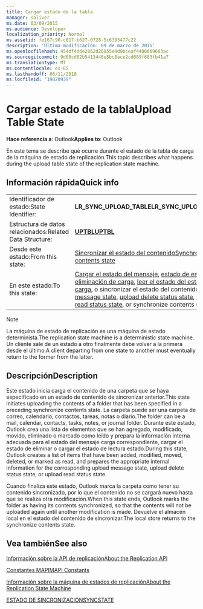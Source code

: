 ```yaml
---
title: Cargar estado de la tabla
manager: soliver
ms.date: 03/09/2015
ms.audience: Developer
localization_priority: Normal
ms.assetid: fe167c90-c817-b627-0728-5c6393477c22
description: 'Última modificación: 09 de marzo de 2015'
ms.openlocfilehash: 454df4dde2062d20855e4d9bceaf4400669693ac
ms.sourcegitcommit: 9d60cd82b5413446e5bc8ace2cd689f683fb41a7
ms.translationtype: MT
ms.contentlocale: es-ES
ms.lasthandoff: 06/11/2018
ms.locfileid: "19820939"
---
```

# <a name="upload-table-state"></a><span data-ttu-id="7d105-103">Cargar estado de la tabla</span><span class="sxs-lookup"><span data-stu-id="7d105-103">Upload Table State</span></span>

  
  
<span data-ttu-id="7d105-104">**Hace referencia a**: Outlook</span><span class="sxs-lookup"><span data-stu-id="7d105-104">**Applies to**: Outlook</span></span> 
  
 <span data-ttu-id="7d105-105">En este tema se describe qué ocurre durante el estado de la tabla de carga de la máquina de estado de replicación.</span><span class="sxs-lookup"><span data-stu-id="7d105-105">This topic describes what happens during the upload table state of the replication state machine.</span></span> 
  
## <a name="quick-info"></a><span data-ttu-id="7d105-106">Información rápida</span><span class="sxs-lookup"><span data-stu-id="7d105-106">Quick info</span></span>

|||
|:-----|:-----|
|<span data-ttu-id="7d105-107">Identificador de estado:</span><span class="sxs-lookup"><span data-stu-id="7d105-107">State Identifier:</span></span>  <br/> |<span data-ttu-id="7d105-108">**LR_SYNC_UPLOAD_TABLE**</span><span class="sxs-lookup"><span data-stu-id="7d105-108">**LR_SYNC_UPLOAD_TABLE**</span></span> <br/> |
|<span data-ttu-id="7d105-109">Estructura de datos relacionados:</span><span class="sxs-lookup"><span data-stu-id="7d105-109">Related Data Structure:</span></span>  <br/> |<span data-ttu-id="7d105-110">**[UPTBL](uptbl.md)**</span><span class="sxs-lookup"><span data-stu-id="7d105-110">**[UPTBL](uptbl.md)**</span></span> <br/> |
|<span data-ttu-id="7d105-111">Desde este estado:</span><span class="sxs-lookup"><span data-stu-id="7d105-111">From this state:</span></span>  <br/> |[<span data-ttu-id="7d105-112">Sincronizar el estado del contenido</span><span class="sxs-lookup"><span data-stu-id="7d105-112">Synchronize contents state</span></span>](synchronize-contents-state.md) <br/> |
|<span data-ttu-id="7d105-113">En este estado:</span><span class="sxs-lookup"><span data-stu-id="7d105-113">To this state:</span></span>  <br/> |<span data-ttu-id="7d105-114">[Cargar el estado del mensaje](upload-message-state.md), [estado de estado de eliminación de carga](upload-delete-status-state.md), [leer el estado del estado de carga](upload-read-status-state.md), o sincronizar el estado del contenido</span><span class="sxs-lookup"><span data-stu-id="7d105-114">[Upload message state](upload-message-state.md), [upload delete status state](upload-delete-status-state.md), [upload read status state](upload-read-status-state.md), or synchronize contents state</span></span>  <br/> |
   
> [!NOTE]
> <span data-ttu-id="7d105-115">La máquina de estado de replicación es una máquina de estado determinista.</span><span class="sxs-lookup"><span data-stu-id="7d105-115">The replication state machine is a deterministic state machine.</span></span> <span data-ttu-id="7d105-116">Un cliente sale de un estado a otro finalmente debe volver a la primera desde el último.</span><span class="sxs-lookup"><span data-stu-id="7d105-116">A client departing from one state to another must eventually return to the former from the latter.</span></span> 
  
## <a name="description"></a><span data-ttu-id="7d105-117">Descripción</span><span class="sxs-lookup"><span data-stu-id="7d105-117">Description</span></span>

<span data-ttu-id="7d105-118">Este estado inicia carga el contenido de una carpeta que se haya especificado en un estado de contenido de sincronizar anterior.</span><span class="sxs-lookup"><span data-stu-id="7d105-118">This state initiates uploading the contents of a folder that has been specified in a preceding synchronize contents state.</span></span> <span data-ttu-id="7d105-119">La carpeta puede ser una carpeta de correo, calendario, contactos, tareas, notas o diario.</span><span class="sxs-lookup"><span data-stu-id="7d105-119">The folder can be a mail, calendar, contacts, tasks, notes, or journal folder.</span></span> <span data-ttu-id="7d105-120">Durante este estado, Outlook crea una lista de elementos que se han agregado, modificado, movido, eliminado o marcado como leído y prepara la información interna adecuada para el estado del mensaje carga correspondiente, cargar el estado de eliminar o cargar el estado de lectura estado.</span><span class="sxs-lookup"><span data-stu-id="7d105-120">During this state, Outlook creates a list of items that have been added, modified, moved, deleted, or marked as read, and prepares the appropriate internal information for the corresponding upload message state, upload delete status state, or upload read status state.</span></span>
  
<span data-ttu-id="7d105-121">Cuando finaliza este estado, Outlook marca la carpeta como tener su contenido sincronizado, por lo que el contenido no se cargará nuevo hasta que se realiza otra modificación.</span><span class="sxs-lookup"><span data-stu-id="7d105-121">When this state ends, Outlook marks the folder as having its contents synchronized, so that the contents will not be uploaded again until another modification is made.</span></span> <span data-ttu-id="7d105-122">Devuelve el almacén local en el estado del contenido de sincronizar.</span><span class="sxs-lookup"><span data-stu-id="7d105-122">The local store returns to the synchronize contents state.</span></span>
  
## <a name="see-also"></a><span data-ttu-id="7d105-123">Vea también</span><span class="sxs-lookup"><span data-stu-id="7d105-123">See also</span></span>



[<span data-ttu-id="7d105-124">Información sobre la API de replicación</span><span class="sxs-lookup"><span data-stu-id="7d105-124">About the Replication API</span></span>](about-the-replication-api.md)
  
[<span data-ttu-id="7d105-125">Constantes MAPI</span><span class="sxs-lookup"><span data-stu-id="7d105-125">MAPI Constants</span></span>](mapi-constants.md)
  
[<span data-ttu-id="7d105-126">Información sobre la máquina de estados de replicación</span><span class="sxs-lookup"><span data-stu-id="7d105-126">About the Replication State Machine</span></span>](about-the-replication-state-machine.md)
  
[<span data-ttu-id="7d105-127">ESTADO DE SINCRONIZACIÓN</span><span class="sxs-lookup"><span data-stu-id="7d105-127">SYNCSTATE</span></span>](syncstate.md)

